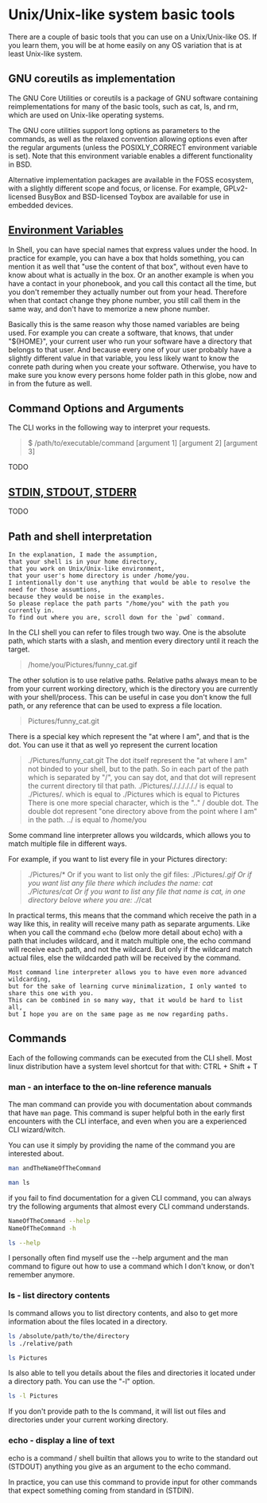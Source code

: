 # Unix/Unix-like system basic tools

There are a couple of basic tools that you can use on a Unix/Unix-like OS.
If you learn them, you will be at home easily on any OS variation that is at least Unix-like system.

## GNU coreutils as implementation

The GNU Core Utilities or coreutils is a package of GNU software containing reimplementations for many of the basic tools,
such as cat, ls, and rm, which are used on Unix-like operating systems.

The GNU core utilities support long options as parameters to the commands,
as well as the relaxed convention allowing options even after the regular arguments
(unless the POSIXLY_CORRECT environment variable is set).
Note that this environment variable enables a different functionality in BSD.

Alternative implementation packages are available in the FOSS ecosystem,
with a slightly different scope and focus, or license.
For example, GPLv2-licensed BusyBox and BSD-licensed Toybox are available for use in embedded devices.

## [Environment Variables](https://en.wikipedia.org/wiki/Environment_variable)

In Shell, you can have special names that express values under the hood.
In practice for example, you can have a box that holds something,
you can mention it as well that "use the content of that box",
without even have to know about what is actually in the box.
Or an another example is when you have a contact in your phonebook,
and you call this contact all the time,
but you don't remember they actually number out from your head.
Therefore when that contact change they phone number,
you still call them in the same way, and don't have to memorize a new phone number.

Basically this is the same reason why those named variables are being used.
For example you can create a software, that knows, that under "${HOME}",
your current user who run your software have a directory that belongs to that user.
And because every one of your user probably have a slightly different value in that variable,
you less likely want to know the conrete path during when you create your software.
Otherwise, you have to make sure you know every persons home folder path in this globe,
now and in from the future as well.

## Command Options and Arguments

The CLI works in the following way to interpret your requests.

> $ /path/to/executable/command [argument 1] [argument 2] [argument 3]

TODO

## [STDIN, STDOUT, STDERR](https://en.wikipedia.org/wiki/Standard_streams)

TODO

## Path and shell interpretation

	In the explanation, I made the assumption,
	that your shell is in your home directory,
	that you work on Unix/Unix-like environment,
	that your user's home directory is under /home/you.
	I intentionally don't use anything that would be able to resolve the need for those assumtions,
	because they would be noise in the examples.
	So please replace the path parts "/home/you" with the path you currently in.
	To find out where you are, scroll down for the `pwd` command.


In the CLI shell you can refer to files trough two way.
One is the absolute path, which starts with a slash,
and mention every directory until it reach the target.
> /home/you/Pictures/funny_cat.gif

The other solution is to use relative paths.
Relative paths always mean to be from your current working directory,
which is the directory you are currently with your shell/process.
This can be useful in case you don't know the full path,
or any reference that can be used to express a file location.
> Pictures/funny_cat.git

There is a special key which represent the "at where I am", and that is the dot.
You can use it that as well yo represent the current location
> ./Pictures/funny_cat.git
The dot itself represent the "at where I am" not binded to your shell, but to the path.
So in each part of the path which is separated by "/", you can say dot,
and that dot will represent the current directory til that path.
> ./Pictures/././././././ is equal to ./Pictures/. which is equal to ./Pictures which is equal to Pictures
There is one more special character, which is the ".." / double dot.
The double dot represent "one directory above from the point where I am" in the path.
> ../ is equal to /home/you


Some command line interpreter allows you wildcards,
which allows you to match multiple file in different ways.

For example, if you want to list every file in your Pictures directory:
> ./Pictures/*
Or if you want to list only the gif files:
> ./Pictures/*.gif
Or if you want list any file there which includes the name: cat
> ./Pictures/*cat*
Or if you want to list any file that name is cat, in one directory belove where you are:
> ./*/cat

In practical terms, this means that the command which receive the path in a way like this,
in reality will receive many path as separate arguments.
Like when you call the command `echo` (below more detail about echo)
with a path that includes wildcard, and it match multiple one,
the echo command will receive each path, and not the wildcard.
But only if the wildcard match actual files, else the wildcarded path will be received by the command.

	Most command line interpreter allows you to have even more advanced wildcarding,
	but for the sake of learning curve minimalization, I only wanted to share this one with you.
	This can be combined in so many way, that it would be hard to list all,
	but I hope you are on the same page as me now regarding paths.

## Commands

Each of the following commands can be executed from the CLI shell.
Most linux distribution have a system level shortcut for that with: CTRL + Shift + T

### man - an interface to the on-line reference manuals

The man command can provide you with documentation about commands that have `man` page.
This command is super helpful both in the early first encounters with the CLI interface,
and even when you are a experienced CLI wizard/witch.

You can use it simply by providing the name of the command you are interested about.
```sh
man andTheNameOfTheCommand
```
```sh
man ls
```

if you fail to find documentation for a given CLI command,
you can always try the following arguments that almost every CLI command understands.
```sh
NameOfTheCommand --help
NameOfTheCommand -h
```
```sh
ls --help
```

I personally often find myself use the --help argument
and the man command to figure out how to use a command which I don't know,
or don't remember anymore.

### ls - list directory contents

ls command allows you to list directory contents, and also to get more information
about the files located in a directory.

```sh
ls /absolute/path/to/the/directory
ls ./relative/path
```

```sh
ls Pictures
```

ls also able to tell you details about the files and directories it located under a directory path.
You can use the "-l" option.

```sh
ls -l Pictures
```

If you don't provide path to the ls command,
it will list out files and directories under your current working directory.

### echo - display a line of text

echo is a command / shell builtin that allows you to write to the standard out (STDOUT)
anything you give as an argument to the echo command.

In practice, you can use this command to provide input for other commands that expect something coming from standard in (STDIN).
